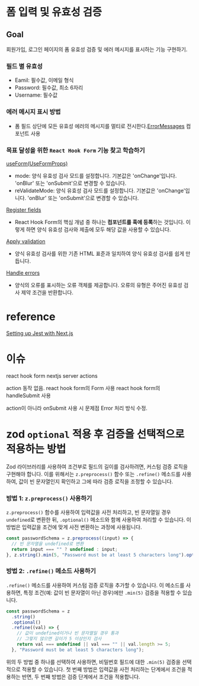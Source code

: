 # 폼 입력 및 유효성 검증

## Goal

회원가입, 로그인 페이지의 폼 유효성 검증 및 에러 메시지를 표시하는 기능 구현하기.

### 필드 별 유효성

- Eamil: 필수값, 이메일 형식
- Password: 필수값, 최소 6자리
- Username: 필수값

### 에러 메시지 표시 방법

- 폼 필드 상단에 모든 유효성 에러의 메시지를 멀티로 전시한다.[ErrorMessages](./app/ui/components/ErrorMessages.tsx) 컴포넌트 사용

### 목표 달성을 위한 `React Hook Form` 기능 찾고 학습하기

[useForm(UseFormProps)](https://react-hook-form.com/docs/useform#reValidateMode)<br>

- mode: 양식 유효성 검사 모드를 설정합니다. 기본값은 'onChange'입니다. 'onBlur' 또는 'onSubmit'으로 변경할 수 있습니다.
- reValidateMode: 양식 유효성 검사 모드를 설정합니다. 기본값은 'onChange'입니다. 'onBlur' 또는 'onSubmit'으로 변경할 수 있습니다.

[Register fields](https://react-hook-form.com/get-started#Registerfields)<br>

- React Hook Form의 핵심 개념 중 하나는 **컴포넌트를 훅에 등록**하는 것입니다. 이렇게 하면 양식 유효성 검사와 제출에 모두 해당 값을 사용할 수 있습니다.

[Apply validation](https://react-hook-form.com/get-started#Applyvalidation)<br>

- 양식 유효성 검사를 위한 기존 HTML 표준과 일치하여 양식 유효성 검사를 쉽게 만듭니다.

[Handle errors](https://react-hook-form.com/get-started#Handleerrors)<br>

- 양식의 오류를 표시하는 오류 객체를 제공합니다. 오류의 유형은 주어진 유효성 검사 제약 조건을 반환합니다.

# reference

[Setting up Jest with Next.js](https://nextjs.org/docs/app/building-your-application/testing/jest)

# 이슈

react hook form nextjs server actions

action 동작 없음.
react hook form의 Form 사용
react hook form의 handleSubmit 사용

action이 아니라 onSubmit 사용 시 문제점
Error 처리 방식 수정.

# zod `optional` 적용 후 검증을 선택적으로 적용하는 방법

Zod 라이브러리를 사용하여 조건부로 필드의 길이를 검사하려면, 커스텀 검증 로직을 구현해야 합니다. 이를 위해서는 `z.preprocess()` 함수 또는 `.refine()` 메소드를 사용하여, 값이 빈 문자열인지 확인하고 그에 따라 검증 로직을 조정할 수 있습니다.

### 방법 1: `z.preprocess()` 사용하기

`z.preprocess()` 함수를 사용하여 입력값을 사전 처리하고, 빈 문자열일 경우 `undefined`로 변환한 뒤, `.optional()` 메소드와 함께 사용하여 처리할 수 있습니다. 이 방법은 입력값을 조건에 맞게 사전 변환하는 과정에 사용됩니다.

```javascript
const passwordSchema = z.preprocess((input) => {
  // 빈 문자열을 undefined로 변환
  return input === "" ? undefined : input;
}, z.string().min(5, "Password must be at least 5 characters long").optional());
```

### 방법 2: `.refine()` 메소드 사용하기

`.refine()` 메소드를 사용하여 커스텀 검증 로직을 추가할 수 있습니다. 이 메소드를 사용하면, 특정 조건(예: 값이 빈 문자열이 아닌 경우)에만 `.min(5)` 검증을 적용할 수 있습니다.

```javascript
const passwordSchema = z
  .string()
  .optional()
  .refine((val) => {
    // 값이 undefined이거나 빈 문자열일 경우 통과
    // 그렇지 않으면 길이가 5 이상인지 검사
    return val === undefined || val === "" || val.length >= 5;
  }, "Password must be at least 5 characters long");
```

위의 두 방법 중 하나를 선택하여 사용하면, 비밀번호 필드에 대한 `.min(5)` 검증을 선택적으로 적용할 수 있습니다. 첫 번째 방법은 입력값을 사전 처리하는 단계에서 조건을 적용하는 반면, 두 번째 방법은 검증 단계에서 조건을 적용합니다.
